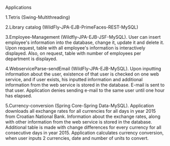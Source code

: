 Applications

1.Tetris (Swing-Multithreading)

2.Library catalog (WildFly-JPA-EJB-PrimeFaces-REST-MySQL)

3.Employee-Management (Wildfly-JPA-EJB-JSF-MySQL). User can insert employee's information into the database, change it, update it and 
delete it. Upon request, table with all employee's information is interactively displayed. Also, on request, table with number of employees
per department is displayed.

4.WebserviceParse-sendEmail (WildFly-JPA-EJB-MySQL). Upon inputting information about the user, existence of that user is checked on one web
service, and if user exists, his inputted information and additional information from the web service is stored in the database. E-mail is
sent to that user. Application denies sending e-mail to the same user until one hour has elapsed.

5.Currency-conversion (Spring Core-Spring Data-MySQL). Application downloads all exchange rates for all currencies for all days in year
2015 from Croatian National Bank. Information about the exchange rates, along with other information from the web service is stored in the 
database. Additional table is made with change differences for every currency for all consecutive days in year 2015. Application calculates
currency conversion, when user inputs 2 currencies, date and number of units to convert.
